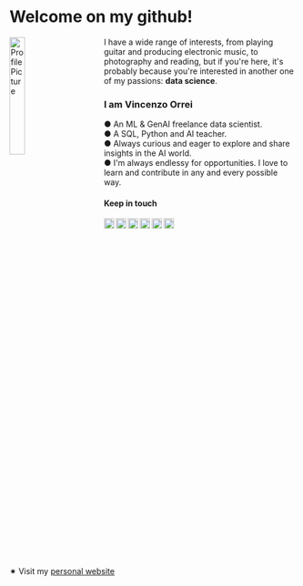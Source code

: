 # Welcome on my github! 

<!-- Immagine del profilo con margine a destra -->
<img 
  align="left" 
  alt="Profile Picture" 
  src="https://github.com/vincenzorrei/vincenzorrei/blob/main/Vincenzo%20Orrei%20-%20Profile%20Picture.JPG" 
  style="width: 23%; margin-right: 50px;" 
/>

<!-- Testo a destra dell'immagine -->
<p>
  I have a wide range of interests, from playing guitar and producing electronic music, to photography and reading, but if you're here, it's probably because you're interested in another one of my passions: <b>data science</b>.
</p>

### I am Vincenzo Orrei

<p>
●   An ML & GenAI freelance data scientist.<br />
●   A SQL, Python and AI teacher.<br />
●   Always curious and eager to explore and share insights in the AI world. <br />
●   I'm always endlessy for opportunities. I love to learn and contribute in any and every possible way.<br />
</p>


#### Keep in touch
<a href="https://x.com/vincenzo_orrei">
  <img align="left" alt="Vincenzo's X" width="18px" src="https://cdn.simpleicons.org/x/ffffff" />
</a>
<a href="https://www.linkedin.com/in/vincenzo-orrei/">
  <img align="left" alt="Vincenzo's Linkedin" width="18px" src="https://cdn.simpleicons.org/linkedin/ffffff" />
</a>
<a href="https://github.com/vincenzorrei">
  <img align="left" alt="Vincenzo's Github" width="18px" src="https://cdn.simpleicons.org/github/ffffff" />
</a>
<a href="https://t.me/VinVincent1">
  <img align="left" alt="Vincenzo's Telegram" width="18px" src="https://cdn.simpleicons.org/telegram/ffffff" />
</a>
<a href="https://www.instagram.com/vin.orrei/">
  <img align="left" alt="Vincenzo's Instagram" width="18px" src="https://cdn.simpleicons.org/instagram/ffffff" />
</a>
<a href="https://www.kaggle.com/vincenzoorrei">
  <img align="left" alt="Vincenzo's Kaggle" width="18px" src="https://cdn.simpleicons.org/kaggle/ffffff" />
</a>

<br clear="left" />
<br />

<p>🟎 Visit my <a href="https://vincenzorrei.com">personal website</a></p>


<!--
**vincenzorrei/vincenzorrei** is a ✨ _special_ ✨ repository because its `README.md` (this file) appears on your GitHub profile.

Here are some ideas to get you started:

- 🔭 I’m currently working on ...
- 🌱 I’m currently learning ...
- 👯 I’m looking to collaborate on ...
- 🤔 I’m looking for help with ...
- 💬 Ask me about ...
- 📫 How to reach me: ...
- 😄 Pronouns: ...
- ⚡ Fun fact: ...
-->
